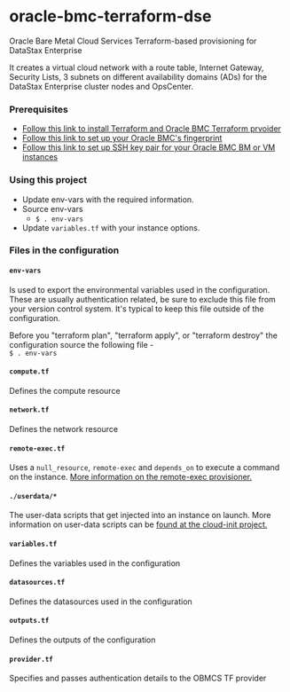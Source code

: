 # oracle-bmc-terraform-dse
Oracle Bare Metal Cloud Services Terraform-based provisioning for DataStax Enterprise

It creates a virtual cloud network with a route table, Internet Gateway, Security Lists, 3 subnets on different availability domains (ADs) for the DataStax Enterprise cluster nodes and OpsCenter. 

### Prerequisites
* [Follow this link to install Terraform and Oracle BMC Terraform prvoider](https://github.com/oracle/terraform-provider-baremetal/blob/master/README.md) 
* [Follow this link to set up your Oracle BMC's fingerprint](https://docs.us-phoenix-1.oraclecloud.com/Content/API/Concepts/apisigningkey.htm)
* [Follow this link to set up SSH key pair for your Oracle BMC BM or VM instances](https://docs.us-phoenix-1.oraclecloud.com/Content/GSG/Tasks/creatingkeys.htm)

### Using this project
* Update env-vars with the required information.
* Source env-vars
  * `$ . env-vars`
* Update `variables.tf` with your instance options.

### Files in the configuration

#### `env-vars`
Is used to export the environmental variables used in the configuration. These are usually authentication related, be sure to exclude this file from your version control system. It's typical to keep this file outside of the configuration.

Before you "terraform plan", "terraform apply", or "terraform destroy" the configuration source the following file -  
`$ . env-vars`

#### `compute.tf`
Defines the compute resource

#### `network.tf`
Defines the network resource

#### `remote-exec.tf`
Uses a `null_resource`, `remote-exec` and `depends_on` to execute a command on the instance. [More information on the remote-exec provisioner.](https://www.terraform.io/docs/provisioners/remote-exec.html) 

#### `./userdata/*`
The user-data scripts that get injected into an instance on launch. More information on user-data scripts can be [found at the cloud-init project.](https://cloudinit.readthedocs.io/en/latest/topics/format.html)

#### `variables.tf`
Defines the variables used in the configuration

#### `datasources.tf`
Defines the datasources used in the configuration

#### `outputs.tf`
Defines the outputs of the configuration

#### `provider.tf`
Specifies and passes authentication details to the OBMCS TF provider
